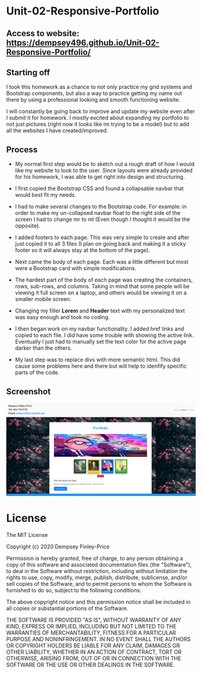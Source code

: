 # Unit-02-Responsive-Portfolio

## Access to website: https://dempsey496.github.io/Unit-02-Responsive-Portfolio/

## Starting off

I took this homework as a chance to not only practice my grid systems and Bootstrap components, but also a way to practice getting my name out there by using a professional looking and smooth functioning website.

I will constantly be going back to improve and update my website even after I submit it for homework. I mostly excited about expanding my portfolio to not just pictures (right now it looks like im trying to be a model) but to add all the websites I have created/improved.

## Process

* My normal first step would be to sketch out a rough draft of how I would like my website to look to the user. Since layouts were already provided for his homework, I was able to get right into design and structuring.

* I first copied the Bootstrap CSS and found a collapsable navbar that would best fit my needs. 

* I had to make several changes to the Bootstrap code. For example: in order to make my un-collapsed navbar float to the right side of the screen I had to change mr to ml (Even though I thought it would be the opposite).

* I added footers to each page. This was very simple to create and after just copied it to all 3 files (I plan on going back and making it a sticky footer so it will always stay at the bottom of the page).

* Next came the body of each page. Each was a little different but most were a Bootstrap card with simple modifications. 

* The hardest part of the body of each page was creating the containers, rows, sub-rows, and columns. Taking in mind that some people will be viewing it full screen on a laptop, and others would be viewing it on a smaller mobile screen.

* Changing my filler __Lorem__ and __Header__ text with my personalized text was easy enough and took no coding.

* I then began work on my navbar functionality. I added href links and copied to each file. I did have some trouble with showing the active link. Eventually I just had to manually set the text color for the active page darker than the others.

* My last step was to replace divs with more semantic html. This did cause some problems here and there but will help to idenfify specific parts of the code.

## Screenshot

![Image](images\readmescreenshot.png "portfolio screenshot")



# License

The MIT License

Copyright (c) 2020 Dempsey Finley-Price

Permission is hereby granted, free of charge, to any person obtaining a copy of this software and associated documentation files (the "Software"), to deal in the Software without restriction, including without limitation the rights to use, copy, modify, merge, publish, distribute, sublicense, and/or sell copies of the Software, and to permit persons to whom the Software is furnished to do so, subject to the following conditions:

The above copyright notice and this permission notice shall be included in all copies or substantial portions of the Software.

THE SOFTWARE IS PROVIDED "AS IS", WITHOUT WARRANTY OF ANY KIND, EXPRESS OR IMPLIED, INCLUDING BUT NOT LIMITED TO THE WARRANTIES OF MERCHANTABILITY, FITNESS FOR A PARTICULAR PURPOSE AND NONINFRINGEMENT. IN NO EVENT SHALL THE AUTHORS OR COPYRIGHT HOLDERS BE LIABLE FOR ANY CLAIM, DAMAGES OR OTHER LIABILITY, WHETHER IN AN ACTION OF CONTRACT, TORT OR OTHERWISE, ARISING FROM, OUT OF OR IN CONNECTION WITH THE SOFTWARE OR THE USE OR OTHER DEALINGS IN THE SOFTWARE.
